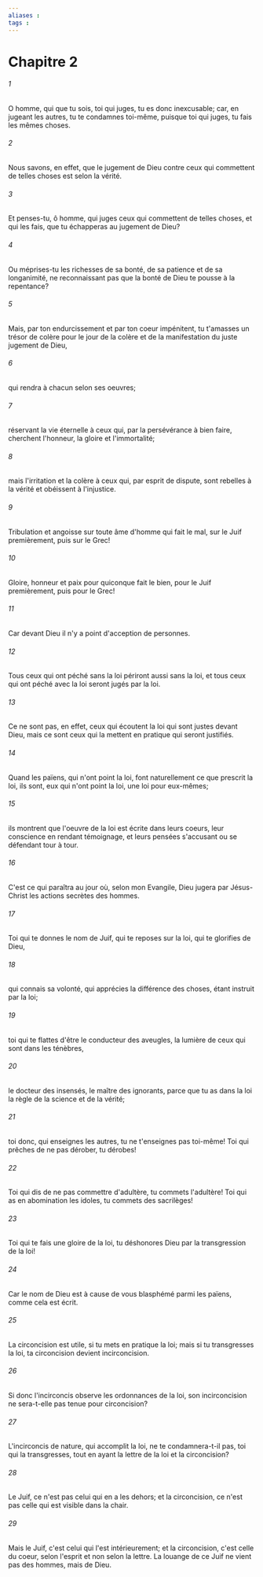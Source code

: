 ```yaml
---
aliases : 
tags : 
---
```


# Chapitre 2

###### 1
O homme, qui que tu sois, toi qui juges, tu es donc inexcusable; car, en jugeant les autres, tu te condamnes toi-même, puisque toi qui juges, tu fais les mêmes choses.
###### 2
Nous savons, en effet, que le jugement de Dieu contre ceux qui commettent de telles choses est selon la vérité.
###### 3
Et penses-tu, ô homme, qui juges ceux qui commettent de telles choses, et qui les fais, que tu échapperas au jugement de Dieu?
###### 4
Ou méprises-tu les richesses de sa bonté, de sa patience et de sa longanimité, ne reconnaissant pas que la bonté de Dieu te pousse à la repentance?
###### 5
Mais, par ton endurcissement et par ton coeur impénitent, tu t'amasses un trésor de colère pour le jour de la colère et de la manifestation du juste jugement de Dieu,
###### 6
qui rendra à chacun selon ses oeuvres;
###### 7
réservant la vie éternelle à ceux qui, par la persévérance à bien faire, cherchent l'honneur, la gloire et l'immortalité;
###### 8
mais l'irritation et la colère à ceux qui, par esprit de dispute, sont rebelles à la vérité et obéissent à l'injustice.
###### 9
Tribulation et angoisse sur toute âme d'homme qui fait le mal, sur le Juif premièrement, puis sur le Grec!
###### 10
Gloire, honneur et paix pour quiconque fait le bien, pour le Juif premièrement, puis pour le Grec!
###### 11
Car devant Dieu il n'y a point d'acception de personnes.
###### 12
Tous ceux qui ont péché sans la loi périront aussi sans la loi, et tous ceux qui ont péché avec la loi seront jugés par la loi.
###### 13
Ce ne sont pas, en effet, ceux qui écoutent la loi qui sont justes devant Dieu, mais ce sont ceux qui la mettent en pratique qui seront justifiés.
###### 14
Quand les païens, qui n'ont point la loi, font naturellement ce que prescrit la loi, ils sont, eux qui n'ont point la loi, une loi pour eux-mêmes;
###### 15
ils montrent que l'oeuvre de la loi est écrite dans leurs coeurs, leur conscience en rendant témoignage, et leurs pensées s'accusant ou se défendant tour à tour.
###### 16
C'est ce qui paraîtra au jour où, selon mon Evangile, Dieu jugera par Jésus-Christ les actions secrètes des hommes.
###### 17
Toi qui te donnes le nom de Juif, qui te reposes sur la loi, qui te glorifies de Dieu,
###### 18
qui connais sa volonté, qui apprécies la différence des choses, étant instruit par la loi;
###### 19
toi qui te flattes d'être le conducteur des aveugles, la lumière de ceux qui sont dans les ténèbres,
###### 20
le docteur des insensés, le maître des ignorants, parce que tu as dans la loi la règle de la science et de la vérité;
###### 21
toi donc, qui enseignes les autres, tu ne t'enseignes pas toi-même! Toi qui prêches de ne pas dérober, tu dérobes!
###### 22
Toi qui dis de ne pas commettre d'adultère, tu commets l'adultère! Toi qui as en abomination les idoles, tu commets des sacrilèges!
###### 23
Toi qui te fais une gloire de la loi, tu déshonores Dieu par la transgression de la loi!
###### 24
Car le nom de Dieu est à cause de vous blasphémé parmi les païens, comme cela est écrit.
###### 25
La circoncision est utile, si tu mets en pratique la loi; mais si tu transgresses la loi, ta circoncision devient incirconcision.
###### 26
Si donc l'incirconcis observe les ordonnances de la loi, son incirconcision ne sera-t-elle pas tenue pour circoncision?
###### 27
L'incirconcis de nature, qui accomplit la loi, ne te condamnera-t-il pas, toi qui la transgresses, tout en ayant la lettre de la loi et la circoncision?
###### 28
Le Juif, ce n'est pas celui qui en a les dehors; et la circoncision, ce n'est pas celle qui est visible dans la chair.
###### 29
Mais le Juif, c'est celui qui l'est intérieurement; et la circoncision, c'est celle du coeur, selon l'esprit et non selon la lettre. La louange de ce Juif ne vient pas des hommes, mais de Dieu.
